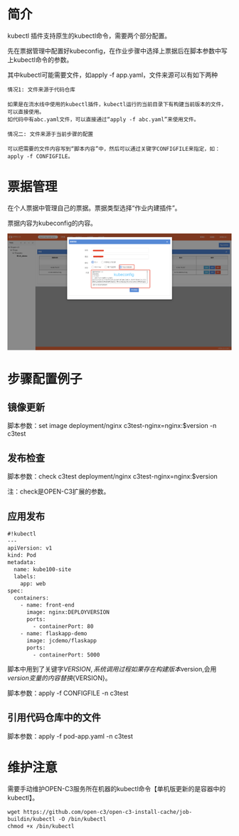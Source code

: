 # 简介

kubectl 插件支持原生的kubectl命令，需要两个部分配置。

先在票据管理中配置好kubeconfig，在作业步骤中选择上票据后在脚本参数中写上kubectl命令的参数。

其中kubectl可能需要文件，如apply -f app.yaml，文件来源可以有如下两种
```
情况1: 文件来源于代码仓库

如果是在流水线中使用的kubectl插件，kubectl运行的当前目录下有构建当前版本的文件，可以直接使用。
如代码中有abc.yaml文件，可以直接通过“apply -f abc.yaml”来使用文件。

情况二: 文件来源于当前步骤的配置

可以把需要的文件内容写到“脚本内容”中，然后可以通过关键字CONFIGFILE来指定，如：apply -f CONFIGFILE。

```

# 票据管理

在个人票据中管理自己的票据。票据类型选择“作业内建插件”。

票据内容为kubeconfig的内容。

![票据管理](/kubectl/images/管理票据.png)

# 步骤配置例子

## 镜像更新

脚本参数：set image deployment/nginx c3test-nginx=nginx:$version -n c3test

## 发布检查

脚本参数：check c3test deployment/nginx c3test-nginx=nginx:$version

注：check是OPEN-C3扩展的参数。

## 应用发布

```
#!kubectl
---
apiVersion: v1
kind: Pod
metadata:
  name: kube100-site
  labels:
    app: web
spec:
  containers:
    - name: front-end
      image: nginx:DEPLOYVERSION
      ports:
        - containerPort: 80
    - name: flaskapp-demo
      image: jcdemo/flaskapp
      ports:
        - containerPort: 5000
```

脚本中用到了关键字${VERSION}, 系统调用过程如果存在构建版本$version,会用$version变量的内容替换${VERSION}。

脚本参数：apply -f CONFIGFILE -n c3test

## 引用代码仓库中的文件

脚本参数：apply -f pod-app.yaml -n c3test

# 维护注意

需要手动维护OPEN-C3服务所在机器的kubectl命令【单机版更新的是容器中的kubectl】。
```
wget https://github.com/open-c3/open-c3-install-cache/job-buildin/kubectl -O /bin/kubectl
chmod +x /bin/kubectl
```